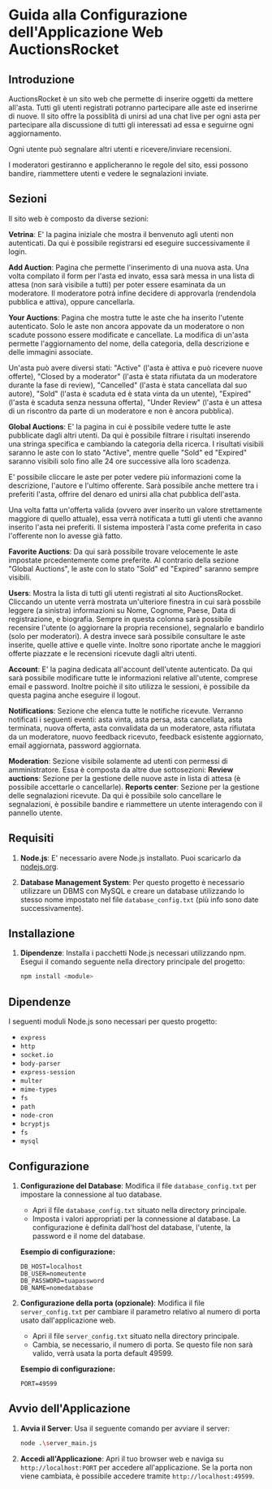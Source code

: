 # Guida alla Configurazione dell'Applicazione Web AuctionsRocket

## Introduzione

AuctionsRocket è un sito web che permette di inserire oggetti da mettere all'asta. Tutti gli utenti registrati potranno partecipare alle aste ed inserirne di nuove. Il sito offre la possiblità di unirsi ad una chat live per ogni asta per partecipare alla discussione di tutti gli interessati ad essa e seguirne ogni aggiornamento.

Ogni utente può segnalare altri utenti e ricevere/inviare recensioni.

I moderatori gestiranno e applicheranno le regole del sito, essi possono bandire, riammettere utenti e vedere le segnalazioni inviate.

## Sezioni

Il sito web è composto da diverse sezioni:

**Vetrina**: E' la pagina iniziale che mostra il benvenuto agli utenti non autenticati. Da qui è possibile registrarsi ed eseguire successivamente il login.

**Add Auction**: Pagina che permette l'inserimento di una nuova asta. Una volta compilato il form per l'asta ed invato, essa sarà messa in una lista di attesa (non sarà visibile a tutti) per poter essere esaminata da un moderatore. Il moderatore potrà infine decidere di approvarla (rendendola pubblica e attiva), oppure cancellarla.

**Your Auctions**: Pagina che mostra tutte le aste che ha inserito l'utente autenticato.
Solo le aste non ancora appovate da un moderatore o non scadute possono essere modificate e cancellate. La modifica di un'asta permette l'aggiornamento del nome, della categoria, della descrizione e delle immagini associate.

Un'asta può avere diversi stati: "Active" (l'asta è attiva e può ricevere nuove offerte), "Closed by a moderator" (l'asta è stata rifiutata da un moderatore durante la fase di review), "Cancelled" (l'asta è stata cancellata dal suo autore), "Sold" (l'asta è scaduta ed è stata vinta da un utente), "Expired" (l'asta è scaduta senza nessuna offerta), "Under Review" (l'asta è un attesa di un riscontro da parte di un moderatore e non è ancora pubblica).

**Global Auctions**: E' la pagina in cui è possibile vedere tutte le aste pubblicate dagli altri utenti. Da qui è possibile filtrare i risultati inserendo una stringa specifica e cambiando la categoria della ricerca.
I risultati visibili saranno le aste con lo stato "Active", mentre quelle "Sold" ed "Expired" saranno visibili solo fino alle 24 ore successive alla loro scadenza.

E' possibile cliccare le aste per poter vedere più informazioni come la descrizione, l'autore e l'ultimo offerente. Sarà possibile anche mettere tra i preferiti l'asta, offrire del denaro ed unirsi alla chat pubblica dell'asta.

Una volta fatta un'offerta valida (ovvero aver inserito un valore strettamente maggiore di quello attuale), essa verrà notificata a tutti gli utenti che avanno inserito l'asta nei preferiti. Il sistema imposterà l'asta come preferita in caso l'offerente non lo avesse già fatto.

**Favorite Auctions**: Da qui sarà possibile trovare velocemente le aste impostate prcedentemente come preferite. Al contrario della sezione "Global Auctions", le aste con lo stato "Sold" ed "Expired" saranno sempre visibili.

**Users**: Mostra la lista di tutti gli utenti registrati al sito AuctionsRocket. Cliccando un utente verrà mostrata un'ulteriore finestra in cui sarà possbile leggere (a sinistra) informazioni su Nome, Cognome, Paese, Data di registrazione, e biografia. Sempre in questa colonna sarà possibile recensire l'utente (o aggiornare la propria recensione), segnalarlo e bandirlo (solo per moderatori). A destra invece sarà possibile consultare le aste inserite, quelle attive e quelle vinte. Inoltre sono riportate anche le maggiori offerte piazzate e le recensioni ricevute dagli altri utenti.

**Account**: E' la pagina dedicata all'account dell'utente autenticato. Da qui sarà possibile modificare tutte le informazioni relative all'utente, comprese email e password.
Inoltre poichè il sito utilizza le sessioni, è possibile da questa pagina anche eseguire il logout.

**Notifications**: Sezione che elenca tutte le notifiche ricevute. Verranno notificati i seguenti eventi: asta vinta, asta persa, asta cancellata, asta terminata, nuova offerta, asta convalidata da un moderatore, asta rifiutata da un moderatore, nuovo feedback ricevuto, feedback esistente aggiornato, email aggiornata, password aggiornata.

**Moderation**: Sezione visibile solamente ad utenti con permessi di amministratore. Essa è composta da altre due sottosezioni: 
**Review auctions**: Sezione per la gestione delle nuove aste in lista di attesa (è possibile accettarle o cancellarle).
**Reports center**: Sezione per la gestione delle segnalazioni ricevute. Da qui è possibile solo cancellare le segnalazioni, è possibile bandire e riammettere un utente interagendo con il pannello utente.

## Requisiti

1. **Node.js**: E' necessario avere Node.js installato. Puoi scaricarlo da [nodejs.org](https://nodejs.org/).

2. **Database Management System**: Per questo progetto è necessario utilizzare un DBMS con MySQL e creare un database utilizzando lo stesso nome impostato nel file `database_config.txt` (più info sono date successivamente).

## Installazione

1. **Dipendenze**: Installa i pacchetti Node.js necessari utilizzando npm. Esegui il comando seguente nella directory principale del progetto:

    ```bash
    npm install <module>
    ```

## Dipendenze

I seguenti moduli Node.js sono necessari per questo progetto:

- `express`
- `http`
- `socket.io`
- `body-parser`
- `express-session`
- `multer`
- `mime-types`
- `fs`
- `path`
- `node-cron`
- `bcryptjs`
- `fs`
- `mysql`

## Configurazione

1. **Configurazione del Database**: Modifica il file `database_config.txt` per impostare la connessione al tuo database.

    - Apri il file `database_config.txt` situato nella directory principale.
    - Imposta i valori appropriati per la connessione al database. La configurazione è definita dall'host del database, l'utente, la password e il nome del database.

    **Esempio di configurazione:**

    ```
    DB_HOST=localhost
    DB_USER=nomeutente
    DB_PASSWORD=tuapassword
    DB_NAME=nomedatabase
    ```

2. **Configurazione della porta (opzionale)**: Modifica il file `server_config.txt` per cambiare il parametro relativo al numero di porta usato dall'applicazione web.

    - Apri il file `server_config.txt` situato nella directory principale.
    - Cambia, se necessario, il numero di porta. Se questo file non sarà valido, verrà usata la porta default 49599.

    **Esempio di configurazione:**

    ```
    PORT=49599
    ```

## Avvio dell'Applicazione

1. **Avvia il Server**: Usa il seguente comando per avviare il server:

    ```bash
    node .\server_main.js
    ```

2. **Accedi all'Applicazione**: Apri il tuo browser web e naviga su `http://localhost:PORT` per accedere all'applicazione. Se la porta non viene cambiata, è possibile accedere tramite `http://localhost:49599`.


